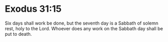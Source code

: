 # Exodus 31:15

Six days shall work be done, but the seventh day is a Sabbath of solemn rest, holy to the Lord. Whoever does any work on the Sabbath day shall be put to death.
